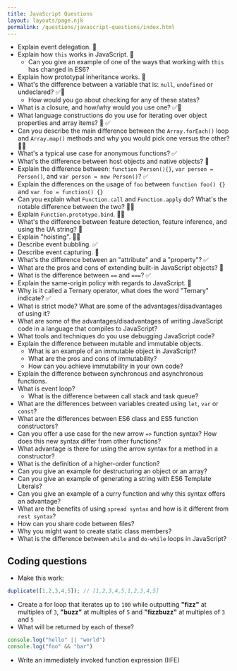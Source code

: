 ```yaml
---
title: JavaScript Questions
layout: layouts/page.njk
permalink: /questions/javascript-questions/index.html
---
```


* Explain event delegation. 🛑
* Explain how `this` works in JavaScript. 🛑
  * Can you give an example of one of the ways that working with `this` has changed in ES6?
* Explain how prototypal inheritance works. 🛑
* What's the difference between a variable that is: `null`, `undefined` or undeclared? ✅🛑
  * How would you go about checking for any of these states? 
* What is a closure, and how/why would you use one? ✅🛑
* What language constructions do you use for iterating over object properties and array items? 🛑 ✅
* Can you describe the main difference between the `Array.forEach()` loop and `Array.map()` methods and why you would pick one versus the other? 🛑✅
* What's a typical use case for anonymous functions? ✅
* What's the difference between host objects and native objects? 🛑
* Explain the difference between: `function Person(){}`, `var person = Person()`, and `var person = new Person()`? ✅
* Explain the differences on the usage of `foo` between `function foo() {}` and `var foo = function() {}`
* Can you explain what `Function.call` and `Function.apply` do? What's the notable difference between the two? 🛑✅
* Explain `Function.prototype.bind`. 🛑✅
* What's the difference between feature detection, feature inference, and using the UA string? 🛑
* Explain "hoisting". 🛑✅
* Describe event bubbling. ✅
* Describe event capturing. 🛑
* What's the difference between an "attribute" and a "property"? ✅
* What are the pros and cons of extending built-in JavaScript objects? 🛑
* What is the difference between `==` and `===`? ✅
* Explain the same-origin policy with regards to JavaScript. 🛑
* Why is it called a Ternary operator, what does the word "Ternary" indicate? ✅
* What is strict mode? What are some of the advantages/disadvantages of using it? 
* What are some of the advantages/disadvantages of writing JavaScript code in a language that compiles to JavaScript?
* What tools and techniques do you use debugging JavaScript code?
* Explain the difference between mutable and immutable objects.
  * What is an example of an immutable object in JavaScript?
  * What are the pros and cons of immutability?
  * How can you achieve immutability in your own code?
* Explain the difference between synchronous and asynchronous functions.
* What is event loop?
  * What is the difference between call stack and task queue?
* What are the differences between variables created using `let`, `var` or `const`?
* What are the differences between ES6 class and ES5 function constructors?
* Can you offer a use case for the new arrow `=>` function syntax? How does this new syntax differ from other functions?
* What advantage is there for using the arrow syntax for a method in a constructor?
* What is the definition of a higher-order function?
* Can you give an example for destructuring an object or an array?
* Can you give an example of generating a string with ES6 Template Literals?
* Can you give an example of a curry function and why this syntax offers an advantage?
* What are the benefits of using `spread syntax` and how is it different from `rest syntax`?
* How can you share code between files?
* Why you might want to create static class members?
* What is the difference between `while` and `do-while` loops in JavaScript?

## Coding questions
* Make this work:
```javascript
duplicate([1,2,3,4,5]); // [1,2,3,4,5,1,2,3,4,5]
```
* Create a for loop that iterates up to `100` while outputting **"fizz"** at multiples of `3`, **"buzz"** at multiples of `5` and **"fizzbuzz"** at multiples of `3` and `5`
* What will be returned by each of these?
```javascript
console.log("hello" || "world")
console.log("foo" && "bar")
```
* Write an immediately invoked function expression (IIFE)
